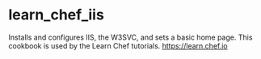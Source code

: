 # learn_chef_iis

Installs and configures IIS, the W3SVC, and sets a basic home page. This cookbook is used by the Learn Chef tutorials. https://learn.chef.io
